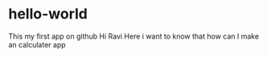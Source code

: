 # hello-world
This my first app on github
Hi Ravi
Here i want to know that how can I make an calculater app
